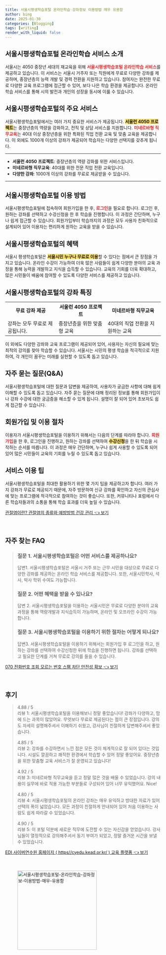 ```yaml
---
title: 서울시평생학습포털 온라인학습 강좌정보 이용방법 매우 유용함
author: bing
date: 2025-01-30
categories: [Blogging]
tags: [writing]
render_with_liquid: false
---
```



<h2 id='서울시평생학습포털_소개'>서울시평생학습포털 온라인학습 서비스 소개</h2>

<p>서울시는 4050 중장년 세대의 재교육을 위해 <b><span style="color: #ee2323;">서울시평생학습포털 온라인학습 서비스</span></b>를 제공하고 있습니다. 이 서비스는 서울시 거주자 또는 직원에게 무료로 다양한 강좌를 제공하며, 중장년층의 능력 개발 및 경력 전환을 지원하고 있습니다. 참여자는 완전한 무료로 다양한 교육 프로그램에 접근할 수 있어, 보다 나은 학습 환경을 제공합니다. 온라인 학습 서비스를 통해 시의 발전과 개인의 성장을 동시에 이룰 수 있습니다.</p>

<h2 id='서울시평생학습포털_주요서비스'>서울시평생학습포털의 주요 서비스</h2>

<p>서울시평생학습포털에서는 여러 가지 중요한 서비스가 제공됩니다. <b><span style="background-color: #ffe066;">서울런 4050 프로젝트</span></b>는 중장년층의 역량을 강화하고, 전직 및 상담 서비스를 지원합니다. <b><span style="color: #ee2323;">미네르바형 직무교육</span></b>는 40대 이상 중장년층을 위한 특화된 직업 전환 교육 및 맞춤 교육을 제공합니다. 이 외에도 1000개 이상의 강좌가 제공되어 학습자는 다양한 선택지를 갖추게 됩니다.</p>

<hr />

<ul>
    <li><b>서울런 4050 프로젝트</b>: 중장년층의 역량 강화를 위한 서비스입니다.</li>
    <li><b>미네르바형 직무교육</b>: 40대를 위한 전문 직업 전환 교육입니다.</li>
    <li><b>다양한 강좌</b>: 1000개 이상의 강좌를 무료로 제공받을 수 있습니다.</li>
</ul>

<hr />

<h2 id='서울시평생학습포털_이용방법'>서울시평생학습포털 이용 방법</h2>

<p>서울시평생학습포털에 접속하여 회원가입을 한 후, <b><span style="color: #ee2323;">로그인</span></b>을 필요로 합니다. 로그인 후, 원하는 강좌를 선택하고 수강신청을 한 후 학습을 진행합니다. 이 과정은 간단하며, 누구나 쉽게 접근할 수 있습니다. 회원가입부터 학습까지의 과정은 모두 사용자 친화적으로 설계되어 있어 이용자는 편리하게 원하는 교육을 받을 수 있습니다.</p>

<h2 id='서울시평생학습포털_혜택'>서울시평생학습포털의 혜택</h2>

<p>서울시 평생학습포털은 <b><span style="background-color: #ffe066;">서울시민 누구나 무료로 이용</span></b>할 수 있다는 점에서 큰 장점을 가지고 있습니다. 온라인 수강이 가능하여 더욱 많은 사람들이 쉽게 다양한 분야의 교육 과정을 통해 능력을 개발하고 지식을 습득할 수 있습니다. 교육의 기회를 더욱 확대하고, 많은 시민들이 배움에 참여할 수 있도록 다양한 서비스를 제공하고 있습니다.</p>

<h2 id='서울시평생학습포털_강좌_특징'>서울시평생학습포털의 강좌 특징</h2>

<table>
    <tr>
        <td style="text-align: center; height: 17px;"><b>무료 강좌 제공</b></td>
        <td style="text-align: center; height: 17px;"><b>서울런 4050 프로젝트</b></td>
        <td style="text-align: center; height: 17px;"><b>미네르바형 직무교육</b></td>
    </tr>
    <tr>
        <td>강좌는 모두 무료로 제공됩니다.</td>
        <td>중장년층을 위한 맞춤형 교육</td>
        <td>40대의 직업 전환을 지원하는 교육</td>
    </tr>
</table>

<p>이 외에도 다양한 강좌와 교육 프로그램이 제공되어 있어, 사용자는 자신의 필요에 맞는 최적의 강의를 찾아 학습할 수 있습니다. 서울시는 시민의 평생 학습을 적극적으로 지원하여, 각 개인이 꿈꾸는 미래를 실현할 수 있도록 돕고 있습니다.</p>

<h2 id='자주_묻는_질문_QA'>자주 묻는 질문(Q&A)</h2>

<p>서울시평생학습포털에 대한 질문과 답변을 제공하여, 사용자가 궁금한 사항에 대해 쉽게 이해할 수 있도록 돕고 있습니다. 자주 묻는 질문에 대해 정리된 정보를 통해 회원가입이나 강좌 수강에 대한 궁금증을 해소할 수 있게 됩니다. 설명이 잘 되어 있어 초보자도 쉽게 접근할 수 있습니다.</p>

<h2 id='회원가입_및_이용절차'>회원가입 및 이용 절차</h2>

<p>이용자가 서울시평생학습포털을 이용하기 위해서는 다음의 단계를 따라야 합니다. <b><span style="color: #ee2323;">회원가입</span></b>을 한 후, 로그인을 진행하고, 원하는 강좌를 선택하여 <b><span style="background-color: #ffe066;">수강신청</span></b>을 한 뒤 학습을 시작하는 순서를 따릅니다. 이 과정은 매우 간단하며, 누구나 쉽게 사용할 수 있도록 되어 있어 많은 시민들이 교육의 기회를 누릴 수 있도록 돕고 있습니다.</p>

<h2 id='서비스_이용팁'>서비스 이용 팁</h2>

<p>서울시평생학습포털을 최대한 활용하기 위한 몇 가지 팁을 제공하고자 합니다. 여러 가지 강좌가 무료로 제공되기 때문에, 자주 방문하여 신규 강좌를 확인하고 자신의 관심사에 맞는 프로그램에 적극적으로 참여하는 것이 좋습니다. 또한, 커뮤니티나 포럼에서 다른 학습자들과의 소통을 통해 학습 효과를 더욱 높일 수 있습니다.</p>


<p><a class="click-button" title="관절염이란? 관절염의 종류와 예방방법 건강 관리" href="https://blackassets.github.io/posts/%EA%B4%80%EC%A0%88%EC%97%BC%EC%9D%B4%EB%9E%80-%EA%B4%80%EC%A0%88%EC%97%BC%EC%9D%98-%EC%A2%85%EB%A5%98%EC%99%80-%EC%98%88%EB%B0%A9%EB%B0%A9%EB%B2%95-%EA%B1%B4%EA%B0%95-%EA%B4%80%EB%A6%AC/" rel="dofollow">관절염이란? 관절염의 종류와 예방방법 건강 관리 👈 보기</a></p><br>
<h2 id='자주_찾는_FAQ'>자주 찾는 FAQ</h2>
<div itemscope="" itemtype="https://schema.org/FAQPage"> 
<blockquote> 
<div itemscope="" itemprop="mainEntity" itemtype="https://schema.org/Question"> 
<h3 itemprop="name">질문 1. 서울시평생학습포털은 어떤 서비스를 제공하나요?</h3> 
<div itemscope="" itemprop="acceptedAnswer" itemtype="https://schema.org/Answer"> 
<span itemprop="text"> 
<p>답변1. 서울시평생학습포털은 서울시 거주 또는 근무 시민을 대상으로 무료로 다양한 강좌를 제공하는 온라인 학습 서비스를 제공합니다. 또한, 서울시민학사, 석사, 박사 학위 수여도 가능합니다.</p> 
</span> 
</div> 
</div> 

<div itemscope="" itemprop="mainEntity" itemtype="https://schema.org/Question"> 
<h3 itemprop="name">질문 2. 어떤 혜택을 받을 수 있나요?</h3> 
<div itemscope="" itemprop="acceptedAnswer" itemtype="https://schema.org/Answer"> 
<span itemprop="text"> 
<p>답변 2. 서울시평생학습포털을 이용하는 서울시민은 무료로 다양한 분야의 교육과정을 통해 역량개발과 지식습득이 가능하며, 온라인 및 오프라인 수강이 가능합니다.</p> 
</span> 
</div> 
</div> 

<div itemscope="" itemprop="mainEntity" itemtype="https://schema.org/Question"> 
<h3 itemprop="name">질문 3. 서울시평생학습포털을 이용하기 위한 절차는 어떻게 되나요?</h3> 
<div itemscope="" itemprop="acceptedAnswer" itemtype="https://schema.org/Answer"> 
<span itemprop="text"> 
<p>답변3. 서울시평생학습포털을 이용하기 위해서는 회원가입 후 로그인을 하고, 원하는 강좌를 선택하여 수강신청한 뒤에 학습을 진행하면 됩니다. 강좌를 선택하고 필요한 단계를 거쳐 무료로 강의를 들을 수 있습니다.</p> 
</span> 
</div> 
</div> 
</blockquote> 
</div>
<p><a class="click-button" title="070 전화번호 조회 모르는 번호 스팸 차단 안전성 확보" href="https://blackassets.github.io/posts/070-%EC%A0%84%ED%99%94%EB%B2%88%ED%98%B8-%EC%A1%B0%ED%9A%8C-%EB%AA%A8%EB%A5%B4%EB%8A%94-%EB%B2%88%ED%98%B8-%EC%8A%A4%ED%8C%B8-%EC%B0%A8%EB%8B%A8-%EC%95%88%EC%A0%84%EC%84%B1-%ED%99%95%EB%B3%B4/" rel="dofollow">070 전화번호 조회 모르는 번호 스팸 차단 안전성 확보 👈 보기</a></p><br>
<h2 id='후기'>후기</h2>
<div itemscope itemtype="https://schema.org/Product">
  <blockquote>
  <div itemprop="review" itemscope itemtype="https://schema.org/Review">
      <div itemprop="reviewRating" itemscope itemtype="https://schema.org/Rating"> <span itemprop="ratingValue">4.88</span> / <span itemprop="bestRating">5</span> </div>
      <span itemprop="reviewBody">리뷰 1: 서울시평생학습포털을 이용해보니 정말 좋았습니다! 강좌가 다양하고, 맘에 드는 과목이 많았어요. 무엇보다 무료로 제공된다는 점이 큰 장점입니다. 강의도 자세히 설명해주셔서 이해하기 쉬웠고, 강사님이 친절하게 답변해주셔서 좋았습니다.</span>
  </div>
  <br>
  <div itemprop="review" itemscope itemtype="https://schema.org/Review">
      <div itemprop="reviewRating" itemscope itemtype="https://schema.org/Rating"> <span itemprop="ratingValue">4.85</span> / <span itemprop="bestRating">5</span> </div>
      <span itemprop="reviewBody">리뷰 2: 강좌를 수강하면서 느낀 점은 모든 것이 체계적으로 잘 되어 있다는 것입니다. 시설도 깔끔하고 쾌적한 환경에서 학습할 수 있어 정말 좋았어요. 중장년층을 위한 맞춤형 교육 서비스가 잘 운영되고 있습니다!</span>
  </div>
  <br>
  <div itemprop="review" itemscope itemtype="https://schema.org/Review">
      <div itemprop="reviewRating" itemscope itemtype="https://schema.org/Rating"> <span itemprop="ratingValue">4.92</span> / <span itemprop="bestRating">5</span> </div>
      <span itemprop="reviewBody">리뷰 3: 미네르바형 직무교육을 듣고 정말 많은 것을 배울 수 있었습니다. 강의 내용이 실무에 바로 적용 가능한 부분들로 구성되어 있어 너무 유익했어요. Nice!</span>
  </div>
  <br>
  <div itemprop="review" itemscope itemtype="https://schema.org/Review">
      <div itemprop="reviewRating" itemscope itemtype="https://schema.org/Rating"> <span itemprop="ratingValue">4.80</span> / <span itemprop="bestRating">5</span> </div>
      <span itemprop="reviewBody">리뷰 4: 서울시평생학습포털의 온라인 강좌는 매우 유익하고 방대한 자료가 있어 선택의 폭이 넓었습니다. 모든 과정이 친절하게 안내되어 있어 처음 이용하는 사람도 쉽게 따라갈 수 있었습니다.</span>
  </div>
  <br>
  <div itemprop="review" itemscope itemtype="https://schema.org/Review">
      <div itemprop="reviewRating" itemscope itemtype="https://schema.org/Rating"> <span itemprop="ratingValue">4.90</span> / <span itemprop="bestRating">5</span> </div>
      <span itemprop="reviewBody">리뷰 5: 이 포털 덕분에 새로운 직무에 도전할 수 있는 자신감을 얻었습니다. 강사님들이 열정적으로 강의해주셔서 동기 부여가 되었고, 정말 즐거운 시간을 보낼 수 있었습니다.</span>
  </div>
  </blockquote>
</div>
<p><a class="click-button" title="EDI 사이버연수원 홈페이지 ( https//cyedu.kead.or.kr/ ) 교육 플랫폼" href="https://blackassets.github.io/posts/EDI-%EC%82%AC%EC%9D%B4%EB%B2%84%EC%97%B0%EC%88%98%EC%9B%90-%ED%99%88%ED%8E%98%EC%9D%B4%EC%A7%80-(-httpscyedu.kead.or.kr-)-%EA%B5%90%EC%9C%A1-%ED%94%8C%EB%9E%AB%ED%8F%BC/" rel="dofollow">EDI 사이버연수원 홈페이지 ( https//cyedu.kead.or.kr/ ) 교육 플랫폼 👈 보기</a></p><br>
<figure class="image"><img src="https://blackassets.github.io/assets/img/thumbnail/서울시평생학습포털-온라인학습-강좌정보-이용방법-매우-유용함.webp" alt="서울시평생학습포털-온라인학습-강좌정보-이용방법-매우-유용함" width="256" height="256"></figure>